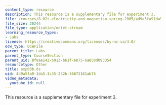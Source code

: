 ```yaml
---
content_type: resource
description: This resource is a supplementary file for experiment 3.
file: /courses/8-02t-electricity-and-magnetism-spring-2005/4d9a5fa91da53c35232b36672161ab76_exp03b.ds
file_size: 20244
file_type: application/octet-stream
learning_resource_types:
- Labs
license: https://creativecommons.org/licenses/by-nc-sa/4.0/
ocw_type: OCWFile
parent_title: Labs
parent_type: CourseSection
parent_uid: 8f8ae142-b013-b61f-6075-6a830d093354
resourcetype: Other
title: exp03b.ds
uid: 4d9a5fa9-1da5-3c35-232b-36672161ab76
video_metadata:
  youtube_id: null
---
```

This resource is a supplementary file for experiment 3.